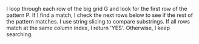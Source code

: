 I loop through each row of the big grid G and look for the first row of the pattern P. If I find a match, I check the next rows below to see if the rest of the pattern matches. I use string slicing to compare substrings. If all rows match at the same column index, I return 'YES'. Otherwise, I keep searching.